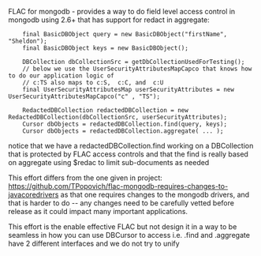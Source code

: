 FLAC for mongodb - provides a way to do field level access control in mongodb using 2.6+ that has support for redact in aggregate:

        final BasicDBObject query = new BasicDBObject("firstName", "Sheldon");
        final BasicDBObject keys = new BasicDBObject();

        DBCollection dbCollectionSrc = getDbCollectionUsedForTesting();
        // below we use the UserSecurityAttributesMapCapco that knows how to do our application logic of
        // c:TS also maps to c:S,  c:C, and  c:U
        final UserSecurityAttributesMap userSecurityAttributes = new UserSecurityAttributesMapCapco("c" , "TS");

        RedactedDBCollection redactedDBCollection = new RedactedDBCollection(dbCollectionSrc, userSecurityAttributes);
        Cursor dbObjects = redactedDBCollection.find(query, keys);
        Cursor dbObjects = redactedDBCollection.aggregate( ... );

notice that we have a redactedDBCollection.find working on a DBCollection that is protected by FLAC access controls
and that the find is really based on aggregate using $redac to limit sub-documents as needed


This effort differs from the one given in project:
  https://github.com/TPopovich/flac-mongodb-requires-changes-to-javacoredrivers
as that one requires changes to the mongodb drivers, and that is harder to do -- any changes need to be
carefully vetted before release as it could impact many important applications.

This effort is the enable effective FLAC but not design it in a way to be seamless in how you can use
DBCursor to access i.e. .find and .aggregate have 2 different interfaces and we do not try to unify
